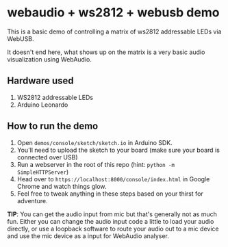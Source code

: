 # webaudio + ws2812 + webusb demo

This is a basic demo of controlling a matrix of ws2812 addressable LEDs via WebUSB.

It doesn't end here, what shows up on the matrix is a very basic audio visualization using WebAudio.

## Hardware used

1. WS2812 addressable LEDs
2. Arduino Leonardo

## How to run the demo

1. Open `demos/console/sketch/sketch.io` in Arduino SDK.
2. You'll need to upload the sketch to your board (make sure your board is connected over USB)
3. Run a webserver in the root of this repo (hint: `python -m SimpleHTTPServer`)
4. Head over to `https://localhost:8000/console/index.html` in Google Chrome and watch things glow.
5. Feel free to tweak anything in these steps based on your thirst for adventure.

**TIP**: You can get the audio input from mic but that's generally not as much fun. Either you can change the audio input code a little to load your audio directly, or use a loopback software to route your audio out to a mic device and use the mic device as a input for WebAudio analyser.

